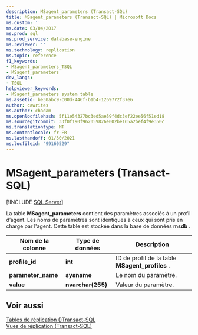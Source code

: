 ```yaml
---
description: MSagent_parameters (Transact-SQL)
title: MSagent_parameters (Transact-SQL) | Microsoft Docs
ms.custom: ''
ms.date: 03/04/2017
ms.prod: sql
ms.prod_service: database-engine
ms.reviewer: ''
ms.technology: replication
ms.topic: reference
f1_keywords:
- MSagent_parameters_TSQL
- MSagent_parameters
dev_langs:
- TSQL
helpviewer_keywords:
- MSagent_parameters system table
ms.assetid: be30abc9-c00d-446f-b1b4-1269772f37e6
author: cawrites
ms.author: chadam
ms.openlocfilehash: 5f11e54327bc3ed5ae59f4dc3ef22ee56f51ed18
ms.sourcegitcommit: 33f0f190f962059826e002be165a2bef4f9e350c
ms.translationtype: MT
ms.contentlocale: fr-FR
ms.lasthandoff: 01/30/2021
ms.locfileid: "99160529"
---
```

# <a name="msagent_parameters-transact-sql"></a>MSagent_parameters (Transact-SQL)
[!INCLUDE [SQL Server](../../includes/applies-to-version/sqlserver.md)]

  La table **MSagent_parameters** contient des paramètres associés à un profil d’agent. Les noms de paramètres sont identiques à ceux qui sont pris en charge par l'agent. Cette table est stockée dans la base de données **msdb** .  
  
|Nom de la colonne|Type de données|Description|  
|-----------------|---------------|-----------------|  
|**profile_id**|**int**|ID de profil de la table **MSagent_profiles** .|  
|**parameter_name**|**sysname**|Le nom du paramètre.|  
|**value**|**nvarchar(255)**|Valeur du paramètre.|  
  
## <a name="see-also"></a>Voir aussi  
 [Tables de réplication &#40;&#41;Transact-SQL ](../../relational-databases/system-tables/replication-tables-transact-sql.md)   
 [Vues de réplication &#40;Transact-SQL&#41;](../../relational-databases/system-views/replication-views-transact-sql.md)  
  
  
